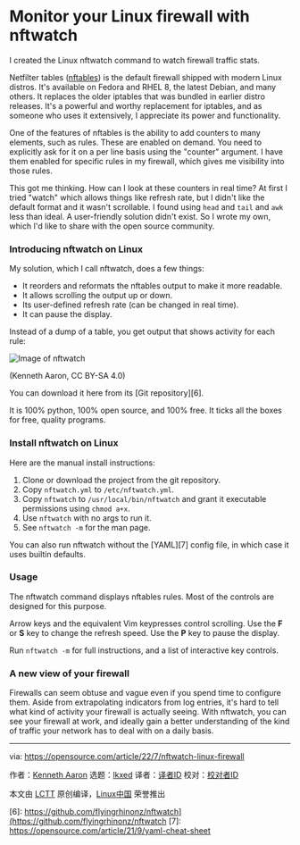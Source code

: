 [#]: subject: "Monitor your Linux firewall with nftwatch"
[#]: via: "https://opensource.com/article/22/7/nftwatch-linux-firewall"
[#]: author: "Kenneth Aaron https://opensource.com/users/flyingrhino"
[#]: collector: "lkxed"
[#]: translator: "geekpi"
[#]: reviewer: " "
[#]: publisher: " "
[#]: url: " "

Monitor your Linux firewall with nftwatch
======
I created the Linux nftwatch command to watch firewall traffic stats.

Netfilter tables ([nftables][4]) is the default firewall shipped with modern Linux distros. It's available on Fedora and RHEL 8, the latest Debian, and many others. It replaces the older iptables that was bundled in earlier distro releases. It's a powerful and worthy replacement for iptables, and as someone who uses it extensively, I appreciate its power and functionality.

One of the features of nftables is the ability to add counters to many elements, such as rules. These are enabled on demand. You need to explicitly ask for it on a per line basis using the "counter" argument. I have them enabled for specific rules in my firewall, which gives me visibility into those rules.

This got me thinking. How can I look at these counters in real time? At first I tried "watch" which allows things like refresh rate, but I didn't like the default format and it wasn't scrollable. I found using `head` and `tail` and `awk` less than ideal. A user-friendly solution didn't exist. So I wrote my own, which I'd like to share with the open source community.

### Introducing nftwatch on Linux

My solution, which I call nftwatch, does a few things:

* It reorders and reformats the nftables output to make it more readable.
* It allows scrolling the output up or down.
* Its user-defined refresh rate (can be changed in real time).
* It can pause the display.

Instead of a dump of a table, you get output that shows activity for each rule:

![Image of nftwatch][5]

(Kenneth Aaron, CC BY-SA 4.0)

You can download it here from its [Git repository][6].

It is 100% python, 100% open source, and 100% free. It ticks all the boxes for free, quality programs.

### Install nftwatch on Linux

Here are the manual install instructions:

1. Clone or download the project from the git repository.
2. Copy `nftwatch.yml` to `/etc/nftwatch.yml`.
3. Copy `nftwatch` to `/usr/local/bin/nftwatch` and grant it executable permissions using `chmod a+x`.
4. Use `nftwatch` with no args to run it.
5. See `nftwatch -m` for the man page.

You can also run nftwatch without the [YAML][7] config file, in which case it uses builtin defaults.

### Usage

The nftwatch command displays nftables rules. Most of the controls are designed for this purpose.

Arrow keys and the equivalent Vim keypresses control scrolling. Use the **F** or **S** key to change the refresh speed. Use the **P** key to pause the display.

Run `nftwatch -m` for full instructions, and a list of interactive key controls.

### A new view of your firewall

Firewalls can seem obtuse and vague even if you spend time to configure them. Aside from extrapolating indicators from log entries, it's hard to tell what kind of activity your firewall is actually seeing. With nftwatch, you can see your firewall at work, and ideally gain a better understanding of the kind of traffic your network has to deal with on a daily basis.

--------------------------------------------------------------------------------

via: https://opensource.com/article/22/7/nftwatch-linux-firewall

作者：[Kenneth Aaron][a]
选题：[lkxed][b]
译者：[译者ID](https://github.com/译者ID)
校对：[校对者ID](https://github.com/校对者ID)

本文由 [LCTT](https://github.com/LCTT/TranslateProject) 原创编译，[Linux中国](https://linux.cn/) 荣誉推出

[a]: https://opensource.com/users/flyingrhino
[b]: https://github.com/lkxed
[1]: https://opensource.com/sites/default/files/lead-images/coffee_tea_laptop_computer_work_desk.png
[2]: https://unsplash.com/@jonasleupe?utm_source=unsplash&utm_medium=referral&utm_content=creditCopyText
[3]: https://unsplash.com/s/photos/tea-cup-computer?utm_source=unsplash&utm_medium=referral&utm_content=creditCopyText
[4]: https://developers.redhat.com/blog/2016/10/28/what-comes-after-iptables-its-successor-of-course-nftables?extIdCarryOver=true&sc_cid=701f2000001OH79AAG#getting_started
[5]: https://opensource.com/sites/default/files/2022-07/nftwatch-sample.png
[6]: https://github.com/flyingrhinonz/nftwatch](https://github.com/flyingrhinonz/nftwatch
[7]: https://opensource.com/article/21/9/yaml-cheat-sheet
